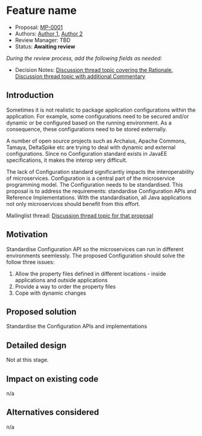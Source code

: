 # Feature name

* Proposal: [MP-0001](0001-config.md)
* Authors: [Author 1](https://github.com/Emily-Jiang), [Author 2](https://github.com/<yourname>)
* Review Manager: TBD
* Status: **Awaiting review**

*During the review process, add the following fields as needed:*

* Decision Notes: [Discussion thread topic covering the  Rationale](https://groups.google.com/forum/#!topic/microprofile/JRJXHqXpHZA), [Discussion thread topic with additional Commentary](https://groups.google.com/forum/#!forum/microprofile)

## Introduction

Sometimes it is not realistic to package application configurations within the application. For example, some configurations need to be secured and/or dynamic or be configured based on the running environment. As a consequence, these configurations need to be stored externally. 

A number of open source projects such as Archaius, Apache Commons, Tamaya, DeltaSpike etc are 
trying to deal with dynamic and external configurations. Since no Configuration standard exists in JavaEE specifications, it makes the interop very difficult. 

The lack of Configuration standard significantly impacts the interoperability of microservices. Configuration is a central part of the microservice programming model. The Configuration needs to be standardised. This proposal is to address the requirements: standardise Configuration APIs and Reference Implementations. With the standardisation, all Java applications not only microservices should benefit from this effort.



Mailinglist thread: [Discussion thread topic for that proposal](https://groups.google.com/forum/#!topic/microprofile/JRJXHqXpHZA)

## Motivation

Standardise Configuration API so the microservices can run in different environments seemlessly. The proposed Configuration should solve the follow three issues:
1. Allow the property files defined in different locations - inside applications and outside applications
2. Provide a way to order the property files
3. Cope with dynamic changes


## Proposed solution

Standardise the Configuration APIs and implementations

## Detailed design

Not at this stage.

## Impact on existing code

n/a

## Alternatives considered

n/a